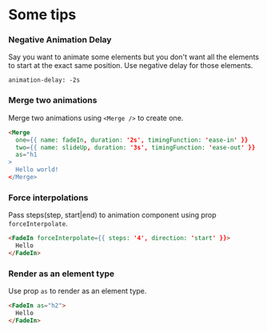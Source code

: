 # Some tips

### Negative Animation Delay

Say you want to animate some elements but you don't want all the elements to start at the exact same position. Use negative delay for those elements.

`animation-delay: -2s`

### Merge two animations

Merge two animations using `<Merge />` to create one.

```html
<Merge
  one={{ name: fadeIn, duration: '2s', timingFunction: 'ease-in' }}
  two={{ name: slideUp, duration: '3s', timingFunction: 'ease-out' }}
  as="h1
>
  Hello world!
</Merge>
```

### Force interpolations

Pass steps(step, start|end) to animation component using prop `forceInterpolate`.

```html
<FadeIn forceInterpolate={{ steps: '4', direction: 'start' }}>
  Hello
</FadeIn>
```

### Render as an element type

Use prop `as` to render as an element type.

```html
<FadeIn as="h2">
  Hello
</FadeIn>
```

